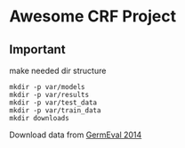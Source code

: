 # Awesome CRF Project

## Important
make needed dir structure
```
mkdir -p var/models
mkdir -p var/results
mkdir -p var/test_data
mkdir -p var/train_data
mkdir downloads
```

Download data from [GermEval 2014](https://sites.google.com/site/germeval2014ner/)

